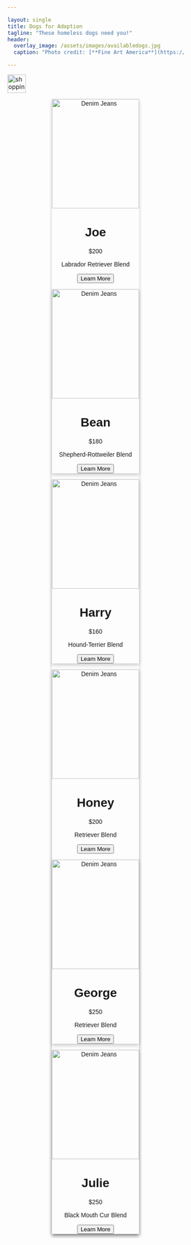 ```yaml
---

layout: single
title: Dogs for Adoption
tagline: "These homeless dogs need you!"
header:
  overlay_image: /assets/images/availabledogs.jpg
  caption: "Photo credit: [**Fine Art America**](https://fineartamerica.com/featured/various-dogs-horizontal-web-banner-susan-schmitz.html)"

---
```

<a href="https://haeryny.github.io/teamteam/availabledogs/"><img src="https://cdn-icons-png.flaticon.com/512/70/70021.png" alt="shopping cart" style="width:42px;height:42px;"></a>

<html>
<head>
<meta name="viewport" content="width=device-width, initial-scale=1">
<style>
* {
  box-sizing: border-box;
}

.row {
  display: flex;
}

.column {
  flex: 33.33%;
  padding: 5px;
}
h1 {
  text-align: center;
}
h3 {
  text-align: center;
}
</style>
</head>
<body>

<html>
<head>
<style>
.card {
  box-shadow: 0 4px 8px 0 rgba(0, 0, 0, 0.2);
  max-width: 200px;
  margin: auto;
  text-align: center;
  font-family: arial;
  width="200"; 
  height="650";
}

.price {
  color: grey;
  font-size: 22px;
}

.card button {
  border: none;
  outline: 0;
  padding: 12px;
  color: white;
  background-color: #000000;
  text-align: center;
  cursor: pointer;
  width: 80%;
  font-size: 18px;
}

.card button:hover {
  opacity: 0.7;
}
</style>
</head>
<body>

<div class="row">
  <div class="card">
  	<div class="column">
      <img src="https://dl5zpyw5k3jeb.cloudfront.net/photos/pets/59442857/1/?bust=1674344452" alt="Denim Jeans" width="200" height="250">
      <h1>Joe</h1>
      <p class="price">$200</p>
      <p> Labrador Retriever Blend </p>
      <p><button>Learn More</button></p>
  	</div>
  <div class="card">
    <img src="https://www.dogbreedinfo.com/images31/ShepweilerGermanShepherdRottweilerMixedBreedDogMarshall2HalfYearsOld1.jpg" alt="Denim Jeans" width="200" height="250">
    <h1>Bean</h1>
    <p class="price">$180</p>
    <p>Shepherd-Rottweiler Blend</p>
    <p><button>Learn More</button></p>
  </div>
  <div class="card">
  <img src="https://dl5zpyw5k3jeb.cloudfront.net/photos/pets/55604262/2/?bust=1652662246&width=720" alt="Denim Jeans" width="200" height="250">
  <h1>Harry</h1>
  <p class="price">$160</p>
  <p>Hound-Terrier Blend</p>
  <p><button>Learn More</button></p>
</div>

<div class="row">
  <div class="card">
  	<div class="column">
  <img src="https://goldenbondrescue.com/wp-content/uploads/2022/11/Cody-3791.jpg" alt="Denim Jeans" width="200" height="250">
  <h1>Honey</h1>
  <p class="price">$200</p>
  <p>Retriever Blend</p>
  <p><button>Learn More</button></p>
</div>
  <div class="card">
    <img src="https://dl5zpyw5k3jeb.cloudfront.net/photos/pets/48740896/1/?bust=1626106588" alt="Denim Jeans" width="200" height="250">
    <h1>George</h1>
    <p class="price">$250</p>
    <p>Retriever Blend</p>
    <p><button>Learn More</button></p>
  </div>
  <div class="card">
  <img src="https://i.pinimg.com/originals/6c/a6/30/6ca630545577914ec9394e8742b4539a.jpg" alt="Denim Jeans" width="200" height="250">
  <h1>Julie</h1>
  <p class="price">$250</p>
  <p>Black Mouth Cur Blend</p>
  <p><button>Learn More</button></p>
</div>
